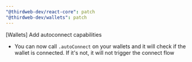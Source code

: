 ```yaml
---
"@thirdweb-dev/react-core": patch
"@thirdweb-dev/wallets": patch
---
```


[Wallets] Add autoconnect capabilities

- You can now call `.autoConnect` on your wallets and it will check if the wallet is connected. If it's not, it will not trigger the connect flow
